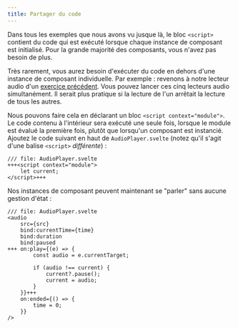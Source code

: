 ```yaml
---
title: Partager du code
---
```


Dans tous les exemples que nous avons vu jusque là, le bloc `<script>` contient du code qui est exécuté lorsque chaque instance de composant est initialisé. Pour la grande majorité des composants, vous n'avez pas besoin de plus.

Très rarement, vous aurez besoin d'exécuter du code en dehors d'une instance de composant individuelle. Par exemple : revenons à notre lecteur audio d'un [exercice précédent](media-elements). Vous pouvez lancer ces cinq lecteurs audio simultanément. Il serait plus pratique si la lecture de l'un arrêtait la lecture de tous les autres.

Nous pouvons faire cela en déclarant un bloc `<script context="module">`. Le code contenu à l'intérieur sera exécuté une seule fois, lorsque le module est évalué la première fois, plutôt que lorsqu'un composant est instancié. Ajoutez le code suivant en haut de `AudioPlayer.svelte` (notez qu'il s'agit d'une balise `<script>` _différente_) :

```svelte
/// file: AudioPlayer.svelte
+++<script context="module">
	let current;
</script>+++
```

Nos instances de composant peuvent maintenant se "parler" sans aucune gestion d'état :

```svelte
/// file: AudioPlayer.svelte
<audio
	src={src}
	bind:currentTime={time}
	bind:duration
	bind:paused
+++	on:play={(e) => {
		const audio = e.currentTarget;

		if (audio !== current) {
			current?.pause();
			current = audio;
		}
	}}+++
	on:ended={() => {
		time = 0;
	}}
/>
```
